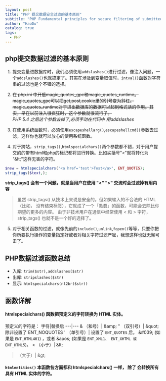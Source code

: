 ```yaml
---
layout: post
title: "PHP 提交数据安全过滤的基本原则"
subtitle: "PHP Fundamental principles for secure filtering of submitted data "
author: "HaoDu"
catalog: true
tags:
  - PHP
---
```

## php提交数据过滤的基本原则

1. 提交变量进数据库时，我们必须使用`addslashes()`进行过滤，像注入问题，一个`addslashes()`也就搞定了。其实在涉及到变量取值时，`intval()`函数对字符串的过滤也是个不错的选择。
2. ~~在 php.ini 中开启magic_quotes_gpc和magic_quotes_runtime。
magic_quotes_gpc可以把get,post,cookie里的引号变为斜杠。magic_quotes_runtime对于进出数据库的数据可以起到格式话的作用。其实，早在以前注入很疯狂时，这个参数就很流行了。~~<br>
*PHP 5.4 之后这个参数去掉了,必须手动在代码中 用addslashes*

3. 在使用系统函数时，必须使用`escapeshellarg()`,`escapeshellcmd()`参数去过滤，这样你也就可以放心的使用系统函数。
4. 对于跨站，`strip_tags()`,`htmlspecialchars()`两个参数都不错，对于用户提交的的带有html和php的标记都将进行转换。比如尖括号"<"就将转化为 "\&lt;"这样无害的字符。
```php
$new = htmlspecialchars("<a href='test'>Test</a>", ENT_QUOTES);
strip_tags($text,);

```

**strip_tags() 会有一个问题，就是当用户在使用 "<" ">" 交流时会过滤掉有用内容**
>  虽然 strip_tags() 从技术上来说是安全的，但如果输入的不合法的 HTML（比如， 没有结束标签），它就成了一个「愚蠢」的函数，可能会去除比你期望的更多的内容。 由于非技术用户在通信中经常使用 < 和 > 字符，strip_tags() 也就不是一个好的选择了。

5. 对于相关函数的过滤，就像先前的`include()`,`unlink`,`fopen()`等等，只要你把你所要执行操作的变量指定好或者对相关字符过滤严密，我想这样也就无懈可击了。

## PHP数据过滤函数总结


- 入库:  `trim($str),addslashes($str)`
- 出库:  `stripslashes($str)`
- 显示:  `htmlspecialchars(nl2br($str))`

## 函数详解
#### htmlspecialchars() 函数把预定义的字符转换为 HTML 实体。

预定义的字符是：
字符|替换后
---|---
 & （和号）| \&amp;
 " （双引号）| \&quot; 除非设置了 ENT_NOQUOTES
 ' （单引号）| 设置了 `ENT_QUOTES` 后， \&#039; (如果是 `ENT_HTML401`) ，或者 \&apos; (如果是 `ENT_XML1、 ENT_XHTML 或 ENT_HTML5`)。
 < （小于）| \&lt;
> （大于）| \&gt;

#### `htmlentities()` 本函数各方面都和 htmlspecialchars() 一样， 除了  会转换所有具有 HTML 实体的字符。